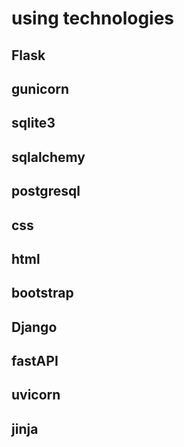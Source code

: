 # using technologies

## Flask

## gunicorn

## sqlite3

## sqlalchemy

## postgresql

## css

## html

## bootstrap

## Django

## fastAPI

## uvicorn

## jinja
